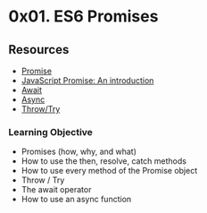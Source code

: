# 0x01. ES6 Promises
## Resources
* [Promise](https://intranet.alxswe.com/rltoken/8IEjDdrFqrfsXUV9frNmKA)
* [JavaScript Promise: An introduction](https://intranet.alxswe.com/rltoken/EnBUkluIIlLr0Z3dRJV4LQ)
* [Await](https://intranet.alxswe.com/rltoken/SALOZ-GAD5GVCTnK1iTCdA)
* [Async](https://intranet.alxswe.com/rltoken/QZMWLFR29PO2bVOS4_8j5Q)
* [Throw/Try](https://intranet.alxswe.com/rltoken/TXqH5zA1NSVCwCoyr1cNxg)
### Learning Objective
* Promises (how, why, and what)
* How to use the then, resolve, catch methods
* How to use every method of the Promise object
* Throw / Try
* The await operator
* How to use an async function